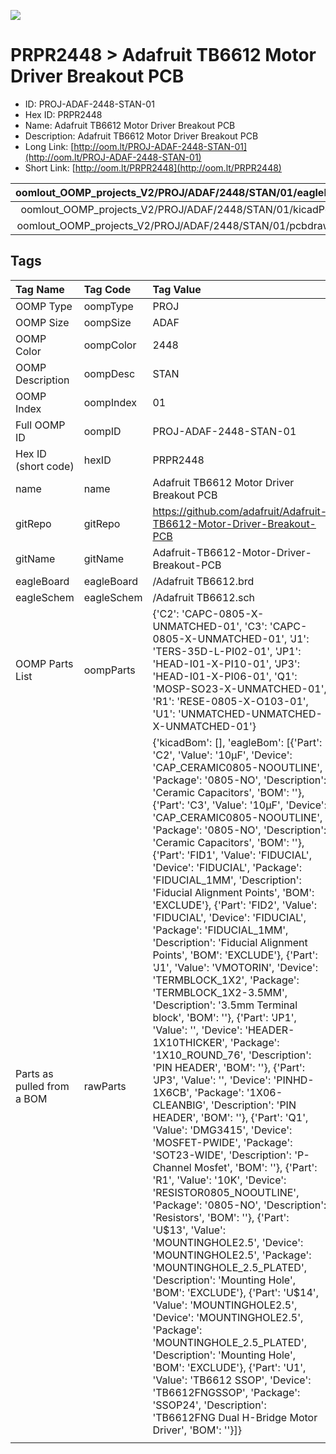 


  
![][im]
# PRPR2448 > Adafruit TB6612 Motor Driver Breakout PCB

- ID: PROJ-ADAF-2448-STAN-01
- Hex ID: PRPR2448
- Name: Adafruit TB6612 Motor Driver Breakout PCB
- Description: Adafruit TB6612 Motor Driver Breakout PCB
- Long Link: [http://oom.lt/PROJ-ADAF-2448-STAN-01](http://oom.lt/PROJ-ADAF-2448-STAN-01)
- Short Link: [http://oom.lt/PRPR2448](http://oom.lt/PRPR2448)
  

|oomlout_OOMP_projects_V2/PROJ/ADAF/2448/STAN/01/eagleImage.png|oomlout_OOMP_projects_V2/PROJ/ADAF/2448/STAN/01/eagleSchemImage.png|oomlout_OOMP_projects_V2/PROJ/ADAF/2448/STAN/01/kicadPcb3dFront.png|oomlout_OOMP_projects_V2/PROJ/ADAF/2448/STAN/01/kicadPcb3dBack.png|
| :---: | :---: | :---: | :---: |
|oomlout_OOMP_projects_V2/PROJ/ADAF/2448/STAN/01/kicadPcb3d.png|oomlout_OOMP_projects_V2/PROJ/ADAF/2448/STAN/01/bomBack.png|oomlout_OOMP_projects_V2/PROJ/ADAF/2448/STAN/01/bomFront.png|oomlout_OOMP_projects_V2/PROJ/ADAF/2448/STAN/01/pcbdraw.svg|
|oomlout_OOMP_projects_V2/PROJ/ADAF/2448/STAN/01/pcbdrawBack.svg||||

## Tags
  

|Tag Name|Tag Code|Tag Value|
| :--- | :--- | :--- |
|OOMP Type|oompType|PROJ|
|OOMP Size|oompSize|ADAF|
|OOMP Color|oompColor|2448|
|OOMP Description|oompDesc|STAN|
|OOMP Index|oompIndex|01|
|Full OOMP ID|oompID|PROJ-ADAF-2448-STAN-01|
|Hex ID (short code)|hexID|PRPR2448|
|name|name|Adafruit TB6612 Motor Driver Breakout PCB|
|gitRepo|gitRepo|https://github.com/adafruit/Adafruit-TB6612-Motor-Driver-Breakout-PCB|
|gitName|gitName|Adafruit-TB6612-Motor-Driver-Breakout-PCB|
|eagleBoard|eagleBoard|/Adafruit TB6612.brd|
|eagleSchem|eagleSchem|/Adafruit TB6612.sch|
|OOMP Parts List|oompParts|{'C2': 'CAPC-0805-X-UNMATCHED-01', 'C3': 'CAPC-0805-X-UNMATCHED-01', 'J1': 'TERS-35D-L-PI02-01', 'JP1': 'HEAD-I01-X-PI10-01', 'JP3': 'HEAD-I01-X-PI06-01', 'Q1': 'MOSP-SO23-X-UNMATCHED-01', 'R1': 'RESE-0805-X-O103-01', 'U1': 'UNMATCHED-UNMATCHED-X-UNMATCHED-01'}|
|Parts as pulled from a BOM|rawParts|{'kicadBom': [], 'eagleBom': [{'Part': 'C2', 'Value': '10µF', 'Device': 'CAP_CERAMIC0805-NOOUTLINE', 'Package': '0805-NO', 'Description': 'Ceramic Capacitors', 'BOM': ''}, {'Part': 'C3', 'Value': '10µF', 'Device': 'CAP_CERAMIC0805-NOOUTLINE', 'Package': '0805-NO', 'Description': 'Ceramic Capacitors', 'BOM': ''}, {'Part': 'FID1', 'Value': 'FIDUCIAL', 'Device': 'FIDUCIAL', 'Package': 'FIDUCIAL_1MM', 'Description': 'Fiducial Alignment Points', 'BOM': 'EXCLUDE'}, {'Part': 'FID2', 'Value': 'FIDUCIAL', 'Device': 'FIDUCIAL', 'Package': 'FIDUCIAL_1MM', 'Description': 'Fiducial Alignment Points', 'BOM': 'EXCLUDE'}, {'Part': 'J1', 'Value': 'VMOTORIN', 'Device': 'TERMBLOCK_1X2', 'Package': 'TERMBLOCK_1X2-3.5MM', 'Description': '3.5mm Terminal block', 'BOM': ''}, {'Part': 'JP1', 'Value': '', 'Device': 'HEADER-1X10THICKER', 'Package': '1X10_ROUND_76', 'Description': 'PIN HEADER', 'BOM': ''}, {'Part': 'JP3', 'Value': '', 'Device': 'PINHD-1X6CB', 'Package': '1X06-CLEANBIG', 'Description': 'PIN HEADER', 'BOM': ''}, {'Part': 'Q1', 'Value': 'DMG3415', 'Device': 'MOSFET-PWIDE', 'Package': 'SOT23-WIDE', 'Description': 'P-Channel Mosfet', 'BOM': ''}, {'Part': 'R1', 'Value': '10K', 'Device': 'RESISTOR0805_NOOUTLINE', 'Package': '0805-NO', 'Description': 'Resistors', 'BOM': ''}, {'Part': 'U$13', 'Value': 'MOUNTINGHOLE2.5', 'Device': 'MOUNTINGHOLE2.5', 'Package': 'MOUNTINGHOLE_2.5_PLATED', 'Description': 'Mounting Hole', 'BOM': 'EXCLUDE'}, {'Part': 'U$14', 'Value': 'MOUNTINGHOLE2.5', 'Device': 'MOUNTINGHOLE2.5', 'Package': 'MOUNTINGHOLE_2.5_PLATED', 'Description': 'Mounting Hole', 'BOM': 'EXCLUDE'}, {'Part': 'U1', 'Value': 'TB6612 SSOP', 'Device': 'TB6612FNGSSOP', 'Package': 'SSOP24', 'Description': 'TB6612FNG Dual H-Bridge Motor Driver', 'BOM': ''}]}|
||||



[im]: PROJ/ADAF/2448/STAN/01/kicadPcb3d_450.png
